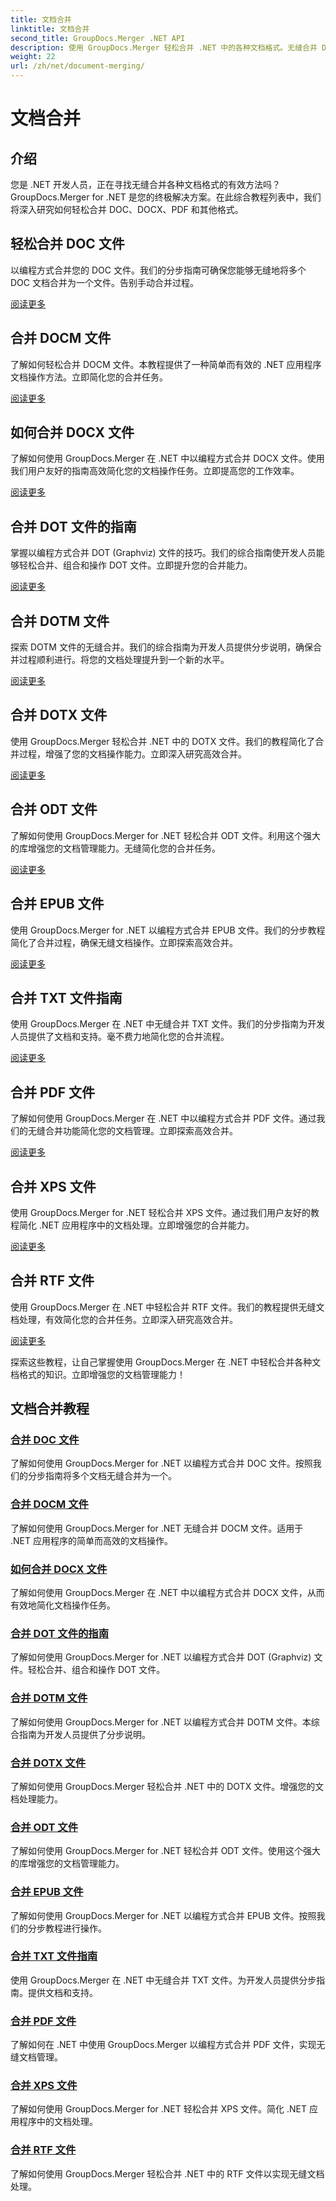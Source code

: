 ```yaml
---
title: 文档合并
linktitle: 文档合并
second_title: GroupDocs.Merger .NET API
description: 使用 GroupDocs.Merger 轻松合并 .NET 中的各种文档格式。无缝合并 DOC、DOCX、PDF 等。立即增强您的文档管理！
weight: 22
url: /zh/net/document-merging/
---
```


# 文档合并

## 介绍

您是 .NET 开发人员，正在寻找无缝合并各种文档格式的有效方法吗？GroupDocs.Merger for .NET 是您的终极解决方案。在此综合教程列表中，我们将深入研究如何轻松合并 DOC、DOCX、PDF 和其他格式。

## 轻松合并 DOC 文件

以编程方式合并您的 DOC 文件。我们的分步指南可确保您能够无缝地将多个 DOC 文档合并为一个文件。告别手动合并过程。

[阅读更多](./merge-doc-files/)

## 合并 DOCM 文件

了解如何轻松合并 DOCM 文件。本教程提供了一种简单而有效的 .NET 应用程序文档操作方法。立即简化您的合并任务。

[阅读更多](./merging-docm-files/)

## 如何合并 DOCX 文件

了解如何使用 GroupDocs.Merger 在 .NET 中以编程方式合并 DOCX 文件。使用我们用户友好的指南高效简化您的文档操作任务。立即提高您的工作效率。

[阅读更多](./how-to-merge-docx-files/)

## 合并 DOT 文件的指南

掌握以编程方式合并 DOT (Graphviz) 文件的技巧。我们的综合指南使开发人员能够轻松合并、组合和操作 DOT 文件。立即提升您的合并能力。

[阅读更多](./guide-merging-dot-files/)

## 合并 DOTM 文件

探索 DOTM 文件的无缝合并。我们的综合指南为开发人员提供分步说明，确保合并过程顺利进行。将您的文档处理提升到一个新的水平。

[阅读更多](./merging-dotm-files/)

## 合并 DOTX 文件

使用 GroupDocs.Merger 轻松合并 .NET 中的 DOTX 文件。我们的教程简化了合并过程，增强了您的文档操作能力。立即深入研究高效合并。

[阅读更多](./merge-dotx-files/)

## 合并 ODT 文件

了解如何使用 GroupDocs.Merger for .NET 轻松合并 ODT 文件。利用这个强大的库增强您的文档管理能力。无缝简化您的合并任务。

[阅读更多](./merging-odt-files/)

## 合并 EPUB 文件

使用 GroupDocs.Merger for .NET 以编程方式合并 EPUB 文件。我们的分步教程简化了合并过程，确保无缝文档操作。立即探索高效合并。

[阅读更多](./merge-epub-files/)

## 合并 TXT 文件指南

使用 GroupDocs.Merger 在 .NET 中无缝合并 TXT 文件。我们的分步指南为开发人员提供了文档和支持。毫不费力地简化您的合并流程。

[阅读更多](./guide-merging-txt-files/)

## 合并 PDF 文件

了解如何使用 GroupDocs.Merger 在 .NET 中以编程方式合并 PDF 文件。通过我们的无缝合并功能简化您的文档管理。立即探索高效合并。

[阅读更多](./merging-pdf-files/)

## 合并 XPS 文件

使用 GroupDocs.Merger for .NET 轻松合并 XPS 文件。通过我们用户友好的教程简化 .NET 应用程序中的文档处理。立即增强您的合并能力。

[阅读更多](./merge-xps-files/)

## 合并 RTF 文件

使用 GroupDocs.Merger 在 .NET 中轻松合并 RTF 文件。我们的教程提供无缝文档处理，有效简化您的合并任务。立即深入研究高效合并。

[阅读更多](./merging-rtf-files/)

探索这些教程，让自己掌握使用 GroupDocs.Merger 在 .NET 中轻松合并各种文档格式的知识。立即增强您的文档管理能力！
## 文档合并教程
### [合并 DOC 文件](./merge-doc-files/)
了解如何使用 GroupDocs.Merger for .NET 以编程方式合并 DOC 文件。按照我们的分步指南将多个文档无缝合并为一个。
### [合并 DOCM 文件](./merging-docm-files/)
了解如何使用 GroupDocs.Merger for .NET 无缝合并 DOCM 文件。适用于 .NET 应用程序的简单而高效的文档操作。
### [如何合并 DOCX 文件](./how-to-merge-docx-files/)
了解如何使用 GroupDocs.Merger 在 .NET 中以编程方式合并 DOCX 文件，从而有效地简化文档操作任务。
### [合并 DOT 文件的指南](./guide-merging-dot-files/)
了解如何使用 GroupDocs.Merger for .NET 以编程方式合并 DOT (Graphviz) 文件。轻松合并、组合和操作 DOT 文件。
### [合并 DOTM 文件](./merging-dotm-files/)
了解如何使用 GroupDocs.Merger for .NET 以编程方式合并 DOTM 文件。本综合指南为开发人员提供了分步说明。
### [合并 DOTX 文件](./merge-dotx-files/)
了解如何使用 GroupDocs.Merger 轻松合并 .NET 中的 DOTX 文件。增强您的文档处理能力。
### [合并 ODT 文件](./merging-odt-files/)
了解如何使用 GroupDocs.Merger for .NET 轻松合并 ODT 文件。使用这个强大的库增强您的文档管理能力。
### [合并 EPUB 文件](./merge-epub-files/)
了解如何使用 GroupDocs.Merger for .NET 以编程方式合并 EPUB 文件。按照我们的分步教程进行操作。
### [合并 TXT 文件指南](./guide-merging-txt-files/)
使用 GroupDocs.Merger 在 .NET 中无缝合并 TXT 文件。为开发人员提供分步指南。提供文档和支持。
### [合并 PDF 文件](./merging-pdf-files/)
了解如何在 .NET 中使用 GroupDocs.Merger 以编程方式合并 PDF 文件，实现无缝文档管理。
### [合并 XPS 文件](./merge-xps-files/)
了解如何使用 GroupDocs.Merger for .NET 轻松合并 XPS 文件。简化 .NET 应用程序中的文档处理。
### [合并 RTF 文件](./merging-rtf-files/)
了解如何使用 GroupDocs.Merger 轻松合并 .NET 中的 RTF 文件以实现无缝文档处理。